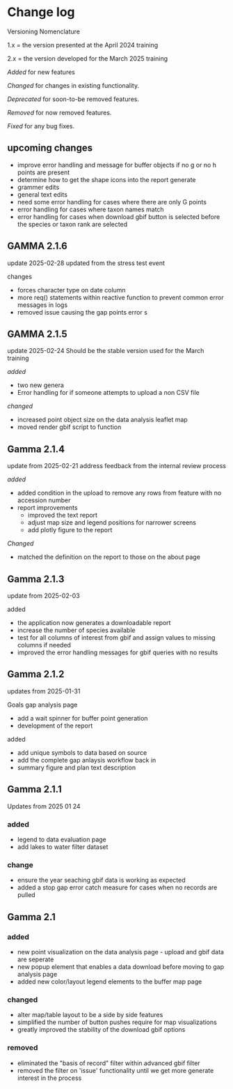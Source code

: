 # Change log 

Versioning Nomenclature

1.x = the version presented at the April 2024 training 

2.x = the version developed for the March 2025 training 

*Added* for new features 

*Changed* for changes in existing functionality.

*Deprecated* for soon-to-be removed features.

*Removed* for now removed features.

*Fixed* for any bug fixes. 


## upcoming changes 
- improve error handling and message for buffer objects if no g or no h points are present 
- determine how to get the shape icons into the report generate 
- grammer edits 
- general text edits 
- need some error handling for cases where there are only G points 
- error handling for cases where taxon names match 
- error handling for cases when download gbif button is selected before the species or taxon rank are selected

## GAMMA 2.1.6
update 2025-02-28
updated from the stress test event 

changes
- forces character type on date column  
- more req() statements within reactive function to prevent common error messages in logs 
- removed issue causing the gap points error s

## GAMMA 2.1.5 
update 2025-02-24
Should be the stable version used for the March training 

*added*
- two new genera 
- Error handling for if someone attempts to upload a non CSV file 



*changed* 
- increased point object size on the data analysis leaflet map
- moved render gbif script to function 



## Gamma 2.1.4
update from 2025-02-21 
address feedback from the internal review process 

*added*
- added condition in the upload to remove any rows from feature with no accession number
- report improvements 
  - improved the text report 
  - adjust map size and legend positions for narrower screens 
  - add plotly figure to the report 

*Changed*
- matched the definition on the report to those on the about page


## Gamma 2.1.3 
update from 2025-02-03

added 
- the application now generates a downloadable report 
- increase the number of species available 
- test for all columns of interest from gbif and assign values to missing columns if needed
- improved the error handling messages for gbif queries with no results 


## Gamma 2.1.2
updates from 2025-01-31

Goals 
gap analysis page 
- add a wait spinner for buffer point generation 
- development of the report 

added 
- add unique symbols to data based on source 
- add the complete gap anlaysis workflow back in 
- summary figure and plan text description 


## Gamma 2.1.1
Updates from 2025 01 24 

### added 
- legend to data evaluation page 
- add lakes to water filter dataset 


### change 
- ensure the year seaching  gbif data is working as expected
- added a stop gap error catch measure for cases when no records are pulled 


## Gamma 2.1 

### added 
- new point visualization on the data analysis page - upload and gbif data are seperate 
- new popup element that enables a data download before moving to gap analysis page 
- added new color/layout legend elements to the buffer map page 

### changed 

- alter map/table layout to be a side by side features 
- simplified the number of button pushes require for map visualizations 
- greatly improved the stability of the download gbif options 


### removed 

- eliminated the "basis of record" filter within advanced gbif filter 
- removed the filter on 'issue' functionality until we get more generate interest in the process